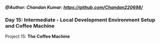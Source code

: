 ##### @Author: Chandan Kumar: https://github.com/Chandan220698/

### Day 15: Intermediate - Local Development Environment Setup and Coffee Machine
Project 15: <b>The Coffee Machine<b>
